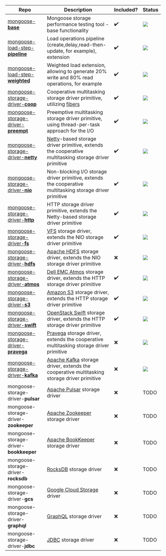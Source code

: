 
| Repo | Description | Included? | Status |
|------|-------------|--------------------------|--------|
| [mongoose-**base**](https://github.com/emc-mongoose/mongoose-base) | Mongoose storage performance testing tool - base functionality | :heavy_check_mark: | [![](https://img.shields.io/maven-metadata/v/http/central.maven.org/maven2/com/github/emc-mongoose/mongoose-base/maven-metadata.xml.svg)](http://central.maven.org/maven2/com/github/emc-mongoose/mongoose-base) | [![CI status](https://gitlab.com/emc-mongoose/mongoose-base/badges/master/pipeline.svg)](https://gitlab.com/emc-mongoose/mongoose-base/commits/master) | [![](https://img.shields.io/badge/Issue-Tracker-orange.svg)](https://mongoose-issues.atlassian.net/projects/BASE) | [![Docker Pulls](https://img.shields.io/docker/pulls/emcmongoose/mongoose-base.svg)](https://hub.docker.com/r/emcmongoose/mongoose-base/)
| [mongoose-load-step-**pipeline**](https://github.com/emc-mongoose/mongoose-load-step-pipeline) | Load operations pipeline (create,delay,read-then-update, for example), extension | :heavy_check_mark: | [![](https://img.shields.io/maven-metadata/v/http/central.maven.org/maven2/com/github/emc-mongoose/mongoose-load-step-pipeline/maven-metadata.xml.svg)](http://central.maven.org/maven2/com/github/emc-mongoose/mongoose-load-step-pipeline) | [![CI status](https://gitlab.com/emc-mongoose/mongoose-load-step-pipeline/badges/master/pipeline.svg)](https://gitlab.com/emc-mongoose/mongoose-load-step-pipeline/commits/master) | [![](https://img.shields.io/badge/Issue-Tracker-orange.svg)](https://mongoose-issues.atlassian.net/projects/BASE) | [![Docker Pulls](https://img.shields.io/docker/pulls/emcmongoose/mongoose-load-step-pipeline.svg)](https://hub.docker.com/r/emcmongoose/mongoose-load-step-pipeline/)
| [mongoose-load-step-**weighted**](https://github.com/emc-mongoose/mongoose-load-step-weighted) | Weighted load extension, allowing to generate 20% write and 80% read operations, for example | :heavy_check_mark: | [![](https://img.shields.io/maven-metadata/v/http/central.maven.org/maven2/com/github/emc-mongoose/mongoose-load-step-weighted/maven-metadata.xml.svg)](http://central.maven.org/maven2/com/github/emc-mongoose/mongoose-load-step-weighted) | [![CI status](https://gitlab.com/emc-mongoose/mongoose-load-step-weighted/badges/master/pipeline.svg)](https://gitlab.com/emc-mongoose/mongoose-load-step-weighted/commits/master) | [![](https://img.shields.io/badge/Issue-Tracker-orange.svg)](https://mongoose-issues.atlassian.net/projects/BASE) | [![Docker Pulls](https://img.shields.io/docker/pulls/emcmongoose/mongoose-load-step-weighted.svg)](https://hub.docker.com/r/emcmongoose/mongoose-load-step-weighted/)
| [mongoose-storage-driver-**coop**](https://github.com/emc-mongoose/mongoose-storage-driver-coop) | Cooperative multitasking storage driver primitive, utilizing [fibers](https://github.com/akurilov/fiber4j) | :heavy_check_mark: | [![](https://img.shields.io/maven-metadata/v/http/central.maven.org/maven2/com/github/emc-mongoose/mongoose-storage-driver-coop/maven-metadata.xml.svg)](http://central.maven.org/maven2/com/github/emc-mongoose/mongoose-storage-driver-coop) | [![CI status](https://gitlab.com/emc-mongoose/mongoose-storage-driver-coop/badges/master/pipeline.svg)](https://gitlab.com/emc-mongoose/mongoose-storage-driver-coop/commits/master) | [![](https://img.shields.io/badge/Issue-Tracker-orange.svg)](https://mongoose-issues.atlassian.net/projects/BASE) | [![Docker Pulls](https://img.shields.io/docker/pulls/emcmongoose/mongoose-storage-driver-coop.svg)](https://hub.docker.com/r/emcmongoose/mongoose-storage-driver-coop/)
| [mongoose-storage-driver-**preempt**](https://github.com/emc-mongoose/mongoose-storage-driver-preempt) | Preemptive multitasking storage driver primitive, using thread-per-task approach for the I/O | :heavy_check_mark: | [![](https://img.shields.io/maven-metadata/v/http/central.maven.org/maven2/com/github/emc-mongoose/mongoose-storage-driver-preempt/maven-metadata.xml.svg)](http://central.maven.org/maven2/com/github/emc-mongoose/mongoose-storage-driver-preempt) | [![CI status](https://gitlab.com/emc-mongoose/mongoose-storage-driver-preempt/badges/master/pipeline.svg)](https://gitlab.com/emc-mongoose/mongoose-storage-driver-preempt/commits/master) | [![](https://img.shields.io/badge/Issue-Tracker-orange.svg)](https://mongoose-issues.atlassian.net/projects/BASE) | [![Docker Pulls](https://img.shields.io/docker/pulls/emcmongoose/mongoose-storage-driver-preempt.svg)](https://hub.docker.com/r/emcmongoose/mongoose-storage-driver-preempt/)
| [mongoose-storage-driver-**netty**](https://github.com/emc-mongoose/mongoose-storage-driver-netty) | [Netty](https://netty.io/)-based storage driver primitive, extends the cooperative multitasking storage driver primitive | :heavy_check_mark: | [![](https://img.shields.io/maven-metadata/v/http/central.maven.org/maven2/com/github/emc-mongoose/mongoose-storage-driver-netty/maven-metadata.xml.svg)](http://central.maven.org/maven2/com/github/emc-mongoose/mongoose-storage-driver-netty) | [![CI status](https://gitlab.com/emc-mongoose/mongoose-storage-driver-netty/badges/master/pipeline.svg)](https://gitlab.com/emc-mongoose/mongoose-storage-driver-netty/commits/master) | [![](https://img.shields.io/badge/Issue-Tracker-orange.svg)](https://mongoose-issues.atlassian.net/projects/BASE) | [![Docker Pulls](https://img.shields.io/docker/pulls/emcmongoose/mongoose-storage-driver-netty.svg)](https://hub.docker.com/r/emcmongoose/mongoose-storage-driver-netty/)
| [mongoose-storage-driver-**nio**](https://github.com/emc-mongoose/mongoose-storage-driver-nio) | Non-blocking I/O storage driver primitive, extends the cooperative multitasking storage driver primitive | :heavy_check_mark: | [![](https://img.shields.io/maven-metadata/v/http/central.maven.org/maven2/com/github/emc-mongoose/mongoose-storage-driver-nio/maven-metadata.xml.svg)](http://central.maven.org/maven2/com/github/emc-mongoose/mongoose-storage-driver-nio) | [![CI status](https://gitlab.com/emc-mongoose/mongoose-storage-driver-nio/badges/master/pipeline.svg)](https://gitlab.com/emc-mongoose/mongoose-storage-driver-nio/commits/master) | [![](https://img.shields.io/badge/Issue-Tracker-orange.svg)](https://mongoose-issues.atlassian.net/projects/BASE) | [![Docker Pulls](https://img.shields.io/docker/pulls/emcmongoose/mongoose-storage-driver-nio.svg)](https://hub.docker.com/r/emcmongoose/mongoose-storage-driver-nio/)
| [mongoose-storage-driver-**http**](https://github.com/emc-mongoose/mongoose-storage-driver-http) | HTTP storage driver primitive, extends the Netty-based storage driver primitive | :heavy_check_mark: | [![](https://img.shields.io/maven-metadata/v/http/central.maven.org/maven2/com/github/emc-mongoose/mongoose-storage-driver-http/maven-metadata.xml.svg)](http://central.maven.org/maven2/com/github/emc-mongoose/mongoose-storage-driver-http) | [![CI status](https://gitlab.com/emc-mongoose/mongoose-storage-driver-http/badges/master/pipeline.svg)](https://gitlab.com/emc-mongoose/mongoose-storage-driver-http/commits/master) | [![](https://img.shields.io/badge/Issue-Tracker-orange.svg)](https://mongoose-issues.atlassian.net/projects/BASE) | [![Docker Pulls](https://img.shields.io/docker/pulls/emcmongoose/mongoose-storage-driver-http.svg)](https://hub.docker.com/r/emcmongoose/mongoose-storage-driver-http/)
| [mongoose-storage-driver-**fs**](https://github.com/emc-mongoose/mongoose-storage-driver-fs) | [VFS](https://www.oreilly.com/library/view/understanding-the-linux/0596005652/ch12s01.html) storage driver, extends the NIO storage driver primitive | :heavy_check_mark: | [![](https://img.shields.io/maven-metadata/v/http/central.maven.org/maven2/com/github/emc-mongoose/mongoose-storage-driver-fs/maven-metadata.xml.svg)](http://central.maven.org/maven2/com/github/emc-mongoose/mongoose-storage-driver-fs) | [![CI status](https://gitlab.com/emc-mongoose/mongoose-storage-driver-fs/badges/master/pipeline.svg)](https://gitlab.com/emc-mongoose/mongoose-storage-driver-fs/commits/master) | [![](https://img.shields.io/badge/Issue-Tracker-orange.svg)](https://mongoose-issues.atlassian.net/projects/BASE) | [![Docker Pulls](https://img.shields.io/docker/pulls/emcmongoose/mongoose-storage-driver-fs.svg)](https://hub.docker.com/r/emcmongoose/mongoose-storage-driver-fs/)
| [mongoose-storage-driver-**hdfs**](https://github.com/emc-mongoose/mongoose-storage-driver-hdfs) | [Apache HDFS](http://hadoop.apache.org/docs/stable/hadoop-project-dist/hadoop-hdfs/HdfsDesign.html) storage driver, extends the NIO storage driver primitive | :x: | [![](https://img.shields.io/maven-metadata/v/http/central.maven.org/maven2/com/github/emc-mongoose/mongoose-storage-driver-hdfs/maven-metadata.xml.svg)](http://central.maven.org/maven2/com/github/emc-mongoose/mongoose-storage-driver-hdfs) | [![CI status](https://gitlab.com/emc-mongoose/mongoose-storage-driver-hdfs/badges/master/pipeline.svg)](https://gitlab.com/emc-mongoose/mongoose-storage-driver-hdfs/commits/master) | [![](https://img.shields.io/badge/Issue-Tracker-orange.svg)](https://mongoose-issues.atlassian.net/projects/HDFS) | [![Docker Pulls](https://img.shields.io/docker/pulls/emcmongoose/mongoose-storage-driver-hdfs.svg)](https://hub.docker.com/r/emcmongoose/mongoose-storage-driver-hdfs/)
| [mongoose-storage-driver-**atmos**](https://github.com/emc-mongoose/mongoose-storage-driver-atmos) | [Dell EMC Atmos](https://poland.emc.com/collateral/software/data-sheet/h5770-atmos-ds.pdf) storage driver, extends the HTTP storage driver primitive | :heavy_check_mark: | [![](https://img.shields.io/maven-metadata/v/http/central.maven.org/maven2/com/github/emc-mongoose/mongoose-storage-driver-atmos/maven-metadata.xml.svg)](http://central.maven.org/maven2/com/github/emc-mongoose/mongoose-storage-driver-atmos) | [![CI status](https://gitlab.com/emc-mongoose/mongoose-storage-driver-atmos/badges/master/pipeline.svg)](https://gitlab.com/emc-mongoose/mongoose-storage-driver-atmos/commits/master) | [![](https://img.shields.io/badge/Issue-Tracker-orange.svg)](https://mongoose-issues.atlassian.net/projects/BASE) | [![Docker Pulls](https://img.shields.io/docker/pulls/emcmongoose/mongoose-storage-driver-atmos.svg)](https://hub.docker.com/r/emcmongoose/mongoose-storage-driver-atmos/)
| [mongoose-storage-driver-**s3**](https://github.com/emc-mongoose/mongoose-storage-driver-s3) | [Amazon S3](https://docs.aws.amazon.com/en_us/AmazonS3/latest/API/Welcome.html) storage driver, extends the HTTP storage driver primitive | :heavy_check_mark: | [![](https://img.shields.io/maven-metadata/v/http/central.maven.org/maven2/com/github/emc-mongoose/mongoose-storage-driver-s3/maven-metadata.xml.svg)](http://central.maven.org/maven2/com/github/emc-mongoose/mongoose-storage-driver-s3) | [![CI status](https://gitlab.com/emc-mongoose/mongoose-storage-driver-s3/badges/master/pipeline.svg)](https://gitlab.com/emc-mongoose/mongoose-storage-driver-s3/commits/master) | [![](https://img.shields.io/badge/Issue-Tracker-orange.svg)](https://mongoose-issues.atlassian.net/projects/S3) | [![Docker Pulls](https://img.shields.io/docker/pulls/emcmongoose/mongoose-storage-driver-s3.svg)](https://hub.docker.com/r/emcmongoose/mongoose-storage-driver-s3/)
| [mongoose-storage-driver-**swift**](https://github.com/emc-mongoose/mongoose-storage-driver-swift) | [OpenStack Swift](https://wiki.openstack.org/wiki/Swift) storage driver, extends the HTTP storage driver primitive | :heavy_check_mark: | [![](https://img.shields.io/maven-metadata/v/http/central.maven.org/maven2/com/github/emc-mongoose/mongoose-storage-driver-swift/maven-metadata.xml.svg)](http://central.maven.org/maven2/com/github/emc-mongoose/mongoose-storage-driver-swift) | [![CI status](https://gitlab.com/emc-mongoose/mongoose-storage-driver-swift/badges/master/pipeline.svg)](https://gitlab.com/emc-mongoose/mongoose-storage-driver-swift/commits/master) | [![](https://img.shields.io/badge/Issue-Tracker-orange.svg)](https://mongoose-issues.atlassian.net/projects/SWIFT) | [![Docker Pulls](https://img.shields.io/docker/pulls/emcmongoose/mongoose-storage-driver-swift.svg)](https://hub.docker.com/r/emcmongoose/mongoose-storage-driver-swift/)
| [mongoose-storage-driver-**pravega**](https://github.com/emc-mongoose/mongoose-storage-driver-pravega) | [Pravega](http://pravega.io) storage driver, extends the cooperative multitasking storage driver primitive | :x: | [![](https://img.shields.io/maven-metadata/v/http/central.maven.org/maven2/com/github/emc-mongoose/mongoose-storage-driver-pravega/maven-metadata.xml.svg)](http://central.maven.org/maven2/com/github/emc-mongoose/mongoose-storage-driver-pravega) | [![CI status](https://gitlab.com/emc-mongoose/mongoose-storage-driver-pravega/badges/master/pipeline.svg)](https://gitlab.com/emc-mongoose/mongoose-storage-driver-pravega/commits/master) | [![](https://img.shields.io/badge/Issue-Tracker-orange.svg)](https://mongoose-issues.atlassian.net/projects/PRAVEGA) | [![Docker Pulls](https://img.shields.io/docker/pulls/emcmongoose/mongoose-storage-driver-pravega.svg)](https://hub.docker.com/r/emcmongoose/mongoose-storage-driver-pravega/)
| [mongoose-storage-driver-**kafka**](https://github.com/emc-mongoose/mongoose-storage-driver-kafka) | [Apache Kafka](https://kafka.apache.org/) storage driver, extends the cooperative multitasking storage driver primitive | :x: | [![](https://img.shields.io/maven-metadata/v/http/central.maven.org/maven2/com/github/emc-mongoose/mongoose-storage-driver-kafka/maven-metadata.xml.svg)](http://central.maven.org/maven2/com/github/emc-mongoose/mongoose-storage-driver-kafka) | [![CI status](https://gitlab.com/emc-mongoose/mongoose-storage-driver-kafka/badges/master/pipeline.svg)](https://gitlab.com/emc-mongoose/mongoose-storage-driver-kafka/commits/master) | [![](https://img.shields.io/badge/Issue-Tracker-orange.svg)](https://mongoose-issues.atlassian.net/projects/KAFKA) | [![Docker Pulls](https://img.shields.io/docker/pulls/emcmongoose/mongoose-storage-driver-kafka.svg)](https://hub.docker.com/r/emcmongoose/mongoose-storage-driver-kafka/)
| mongoose-storage-driver-**pulsar** | [Apache Pulsar](https://pulsar.apache.org/) storage driver | :x: | TODO
| mongoose-storage-driver-**zookeeper** | [Apache Zookeeper](https://zookeeper.apache.org/) storage driver | :x: | TODO
| mongoose-storage-driver-**bookkeeper** | [Apache BookKeeper](https://bookkeeper.apache.org/) storage driver | :x: | TODO
| mongoose-storage-driver-**rocksdb** | [RocksDB](https://rocksdb.org/) storage driver | :x: | TODO
| mongoose-storage-driver-**gcs** | [Google Cloud Storage](https://cloud.google.com/storage/docs/json_api/v1/) driver | :x: | TODO
| mongoose-storage-driver-**graphql** | [GraphQL](https://graphql.org/) storage driver | :x: | TODO
| mongoose-storage-driver-**jdbc** | [JDBC](https://docs.oracle.com/javase/8/docs/technotes/guides/jdbc/) storage driver | :x: | TODO
